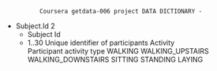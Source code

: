               Coursera getdata-006 project DATA DICTIONARY - 
- Subject.Id 2 
   - Subject Id
   - 1..30
 Unique identifier of participants 
Activity  
 Participant activity type 
  WALKING
  WALKING_UPSTAIRS
  WALKING_DOWNSTAIRS
  SITTING
  STANDING
  LAYING
